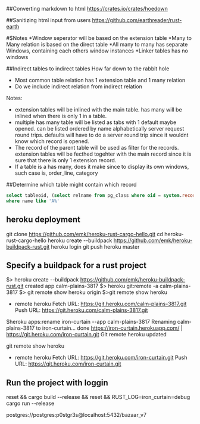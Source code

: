 ##Converting markdown to html
https://crates.io/crates/hoedown


##Sanitizing html input from users
https://github.com/earthreader/rust-earth


#$Notes 
*Window seperator will be based on the extension table
*Many to Many relation is based on the direct table
*All many to many has separate Windows, containing each others window instances
*Linker tables has no windows

##Indirect tables to indirect tables
How far down to the rabbit hole
* Most common table relation has 1 extension table and 1 many relation
* Do we include indirect relation from indirect relation

Notes:
* extension tables will be inlined with the main table.
has many will be inlined when there is only 1 in a table.
* multiple has many table will be listed as tabs with 1 default maybe opened. can be listed ordered by name alphabetically
server request round trips.
defaults will have to do a server round trip since it wouldnt know which record is opened.
* The record of the parent table will be used as filter for the records.
extension tables will be fecthed togehter with the main record since it is sure that there is only 1 extension record.
* If a table is a has many, does it make since to display its own windows, such case is, order_line, category

##Determine which table might contain which record

```sql
select tableoid, (select relname from pg_class where oid = system.record.tableoid) as class, * from system.record
where name like 'A%'
```



## heroku deployment
git clone https://github.com/emk/heroku-rust-cargo-hello.git
cd heroku-rust-cargo-hello
heroku create --buildpack https://github.com/emk/heroku-buildpack-rust.git
heroku login
git push heroku master


## Specify a buildpack for a rust project
$> heroku create --buildpack https://github.com/emk/heroku-buildpack-rust.git
created app calm-plains-3817
$> heroku git:remote -a calm-plains-3817
$> git remote show
heroku
origin
$>git remote show heroku
* remote heroku
  Fetch URL: https://git.heroku.com/calm-plains-3817.git
  Push  URL: https://git.heroku.com/calm-plains-3817.git
  
$heroku apps:rename iron-curtain --app calm-plains-3817
Renaming calm-plains-3817 to iron-curtain... done
https://iron-curtain.herokuapp.com/ | https://git.heroku.com/iron-curtain.git
Git remote heroku updated

git remote show heroku
* remote heroku
  Fetch URL: https://git.heroku.com/iron-curtain.git
  Push  URL: https://git.heroku.com/iron-curtain.git


## Run the project with loggin
reset && cargo build --release && reset && RUST_LOG=iron_curtain=debug cargo run --release


postgres://postgres:p0stgr3s@localhost:5432/bazaar_v7
